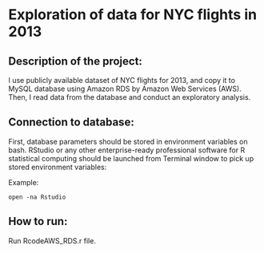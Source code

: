 # Exploration of data for NYC flights in 2013 

## Description of the project:
I use publicly available dataset of NYC flights for 2013, and copy it to MySQL database using Amazon RDS by Amazon Web Services (AWS). 
Then, I read data from the database and conduct an exploratory analysis. 

## Connection to database:
First, database parameters should be stored in environment variables on bash.
RStudio or any other enterprise-ready professional software for R statistical computing should be launched from Terminal window to pick up stored environment variables:

Example:
```
open -na Rstudio
```

## How to run:
Run RcodeAWS_RDS.r file.


